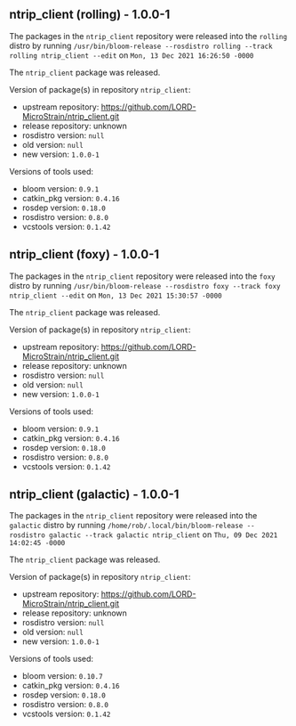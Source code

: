 ## ntrip_client (rolling) - 1.0.0-1

The packages in the `ntrip_client` repository were released into the `rolling` distro by running `/usr/bin/bloom-release --rosdistro rolling --track rolling ntrip_client --edit` on `Mon, 13 Dec 2021 16:26:50 -0000`

The `ntrip_client` package was released.

Version of package(s) in repository `ntrip_client`:

- upstream repository: https://github.com/LORD-MicroStrain/ntrip_client.git
- release repository: unknown
- rosdistro version: `null`
- old version: `null`
- new version: `1.0.0-1`

Versions of tools used:

- bloom version: `0.9.1`
- catkin_pkg version: `0.4.16`
- rosdep version: `0.18.0`
- rosdistro version: `0.8.0`
- vcstools version: `0.1.42`


## ntrip_client (foxy) - 1.0.0-1

The packages in the `ntrip_client` repository were released into the `foxy` distro by running `/usr/bin/bloom-release --rosdistro foxy --track foxy ntrip_client --edit` on `Mon, 13 Dec 2021 15:30:57 -0000`

The `ntrip_client` package was released.

Version of package(s) in repository `ntrip_client`:

- upstream repository: https://github.com/LORD-MicroStrain/ntrip_client.git
- release repository: unknown
- rosdistro version: `null`
- old version: `null`
- new version: `1.0.0-1`

Versions of tools used:

- bloom version: `0.9.1`
- catkin_pkg version: `0.4.16`
- rosdep version: `0.18.0`
- rosdistro version: `0.8.0`
- vcstools version: `0.1.42`


## ntrip_client (galactic) - 1.0.0-1

The packages in the `ntrip_client` repository were released into the `galactic` distro by running `/home/rob/.local/bin/bloom-release --rosdistro galactic --track galactic ntrip_client` on `Thu, 09 Dec 2021 14:02:45 -0000`

The `ntrip_client` package was released.

Version of package(s) in repository `ntrip_client`:

- upstream repository: https://github.com/LORD-MicroStrain/ntrip_client.git
- release repository: unknown
- rosdistro version: `null`
- old version: `null`
- new version: `1.0.0-1`

Versions of tools used:

- bloom version: `0.10.7`
- catkin_pkg version: `0.4.16`
- rosdep version: `0.18.0`
- rosdistro version: `0.8.0`
- vcstools version: `0.1.42`


